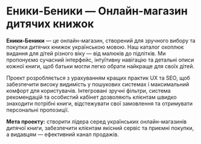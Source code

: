 # Еники-Беники — Онлайн-магазин дитячих книжок

**Еники-Беники** — це онлайн-магазин, створений для зручного вибору та покупки дитячих книжок українською мовою. Наш каталог охоплює видання для дітей різного віку — від малюків до підлітків. Ми пропонуємо сучасний інтерфейс, інтуїтивну навігацію та детальні описи кожної книги, щоб батьки могли легко обрати найкраще для своїх дітей.

Проект розробляється з урахуванням кращих практик UX та SEO, щоб забезпечити високу видимість у пошукових системах і максимальний комфорт для користувачів. Інтегровані зручні фільтри, система рекомендацій та особистий кабінет дозволяють клієнтам швидко знаходити потрібні книги, відстежувати свої замовлення та отримувати персональні пропозиції.

**Мета проекту:** створити лідера серед українських онлайн-магазинів дитячої книги, забезпечити клієнтам якісний сервіс та приємні покупки, а видавцям — ефективний канал продажів.
